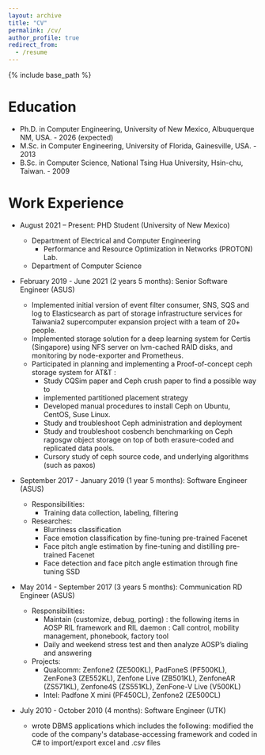 ```yaml
---
layout: archive
title: "CV"
permalink: /cv/
author_profile: true
redirect_from:
  - /resume
---
```


{% include base_path %}

Education
======
* Ph.D. in Computer Engineering, University of New Mexico, Albuquerque NM, USA. - 2026 (expected)
* M.Sc. in Computer Engineering, University of Florida, Gainesville, USA. - 2013 
* B.Sc. in Computer Science, National Tsing Hua University, Hsin-chu, Taiwan. - 2009


Work Experience
======

* August 2021 – Present: PHD Student (University of New Mexico)
  * Department of Electrical and Computer Engineering 
    - Performance and Resource Optimization in Networks (PROTON) Lab.
  * Department of Computer Science    
    
* February 2019 - June 2021 (2 years 5 months): Senior Software Engineer (ASUS)
  * Implemented initial version of event filter consumer, SNS, SQS and log to Elasticsearch as part of storage infrastructure services for Taiwania2 supercomputer expansion project with a team of 20+ people.
  * Implemented storage solution for a deep learning system for Certis (Singapore) using NFS server on lvm-cached RAID disks, and monitoring by node-exporter and Prometheus.
  * Participated in planning and implementing a Proof-of-concept ceph storage system for AT&T :
    - Study CQSim paper and Ceph crush paper to find a possible way to
    - implemented partitioned placement strategy
    - Developed manual procedures to install Ceph on Ubuntu, CentOS, Suse Linux.
    - Study and troubleshoot Ceph administration and deployment
    - Study and troubleshoot cosbench benchmarking on Ceph ragosgw object storage on top of both erasure-coded and replicated data pools.
    - Cursory study of ceph source code, and underlying algorithms (such as paxos)

* September 2017 - January 2019 (1 year 5 months): Software Engineer (ASUS)
  * Responsibilities:
    - Training data collection, labeling, filtering
  * Researches:
    - Blurriness classification
    - Face emotion classification by fine-tuning pre-trained Facenet
    - Face pitch angle estimation by fine-tuning and distilling pre-trained Facenet
    - Face detection and face pitch angle estimation through fine tuning SSD

* May 2014 - September 2017 (3 years 5 months): Communication RD Engineer (ASUS)
  * Responsibilities:
    - Maintain (customize, debug, porting) : the following items in AOSP RIL framework and RIL daemon : Call control, mobility management, phonebook, factory tool
    - Daily and weekend stress test and then analyze AOSP’s dialing and answering
  * Projects:
    - Qualcomm: Zenfone2 (ZE500KL), PadFoneS (PF500KL), ZenFone3 (ZE552KL), Zenfone Live (ZB501KL), ZenfoneAR (ZS571KL), Zenfone4S (ZS551KL), ZenFone-V Live (V500KL)
    - Intel: Padfone X mini (PF450CL), Zenfone2 (ZE500CL)

* July 2010 - October 2010 (4 months): Software Engineer (UTK)
  * wrote DBMS applications which includes the following: modified the code of the company's database-accessing framework and coded in C# to import/export excel and .csv files

